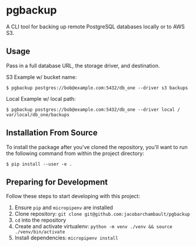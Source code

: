 pgbackup
========
A CLI tool for backing up remote PostgreSQL databases locally or to AWS S3.

## Usage
Pass in a full database URL, the storage driver, and destination.

S3 Example w/ bucket name:
```
$ pgbackup postgres://bob@example.com:5432/db_one --driver s3 backups
```
Local Example w/ local path:
```
$ pgbackup postgres://bob@example.com:5432/db_one --driver local /
var/local/db_one/backups
```
## Installation From Source
To install the package after you've cloned the repository, you'll
want to run the following command from within the project directory:
```
$ pip install --user -e .
```
## Preparing for Development
Follow these steps to start developing with this project:
1. Ensure `pip` and `micropipenv` are installed
2. Clone repository: `git clone git@github.com:jacobarchambault/pgbackup`
3. `cd` into the repository
4. Create and activate virtualenv: `python -m venv ./venv && source ./venv/bin/activate`
5. Install dependencies: `micropipenv install`